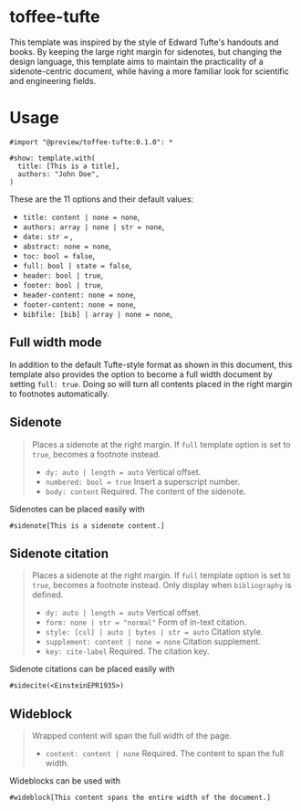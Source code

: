 # toffee-tufte

This template was inspired by the style of Edward Tufte's handouts and books.
By keeping the large right margin for sidenotes, but changing the design language, this template aims to maintain the practicality of a sidenote-centric document, while having a more familiar look for scientific and engineering fields.

# Usage

```typst
#import "@preview/toffee-tufte:0.1.0": *

#show: template.with(
  title: [This is a title],
  authors: "John Doe",
)
```

These are the 11 options and their default values:

+ `title: content | none = none`,
+ `authors: array | none | str = none`,
+ `date: str =` <todays date>,
+ `abstract: none = none`,
+ `toc: bool = false`,
+ `full: bool | state = false`,
+ `header: bool | true`,
+ `footer: bool | true`,
+ `header-content: none = none`,
+ `footer-content: none = none`,
+ `bibfile: [bib] | array | none = none`,

## Full width mode

In addition to the default Tufte-style format as shown in this document, this template also provides the option to become a full width document by setting `full: true`.
Doing so will turn all contents placed in the right margin to footnotes automatically.

## Sidenote

> Places a sidenote at the right margin.
> If `full` template option is set to `true`, becomes a footnote instead.
>
>  - `dy: auto | length = auto` Vertical offset.
>  - `numbered: bool = true` Insert a superscript number.
>  - `body: content` Required. The content of the sidenote.

Sidenotes can be placed easily with

```typst
#sidenote[This is a sidenote content.]
```

## Sidenote citation

> Places a sidenote at the right margin.
> If `full` template option is set to `true`, becomes a footnote instead.
> Only display when `bibliography` is defined.
>
>  - `dy: auto | length = auto` Vertical offset.
>  - `form: none | str = "normal"` Form of in-text citation.
>  - `style: [csl] | auto | bytes | str = auto` Citation style.
>  - `supplement: content | none = none` Citation supplement.
>  - `key: cite-label` Required. The citation key.

Sidenote citations can be placed easily with

```typst
#sidecite(<EinsteinEPR1935>)
```

## Wideblock

> Wrapped content will span the full width of the page.
>
>  - `content: content | none` Required. The content to span the full width.

Wideblocks can be used with

```typst
#wideblock[This content spans the entire width of the document.]
```
